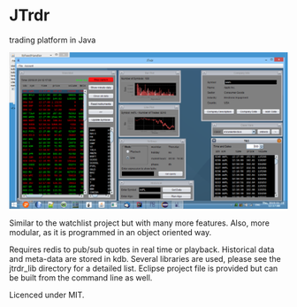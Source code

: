 # JTrdr
trading platform in Java

![<jtrdr image>](https://github.com/mfitsilis/Jtrdr/blob/master/img/jtrdr.png)

Similar to the watchlist project but with many more features. 
Also, more modular, as it is programmed in an object oriented way.

Requires redis to pub/sub quotes in real time or playback. Historical data and meta-data
are stored in kdb. 
Several libraries are used, please see the jtrdr_lib directory for a detailed list.
Eclipse project file is provided but can be built from the command line as well.

Licenced under MIT.